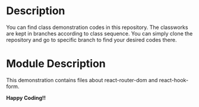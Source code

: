 # Description

 You can find class demonstration codes in this repository. The classworks are kept in branches according to class sequence. You can simply clone the repository and go to specific branch to find your desired codes there.

 # Module Description
 This demonstration contains files about react-router-dom and react-hook-form.

 **Happy Coding!!**